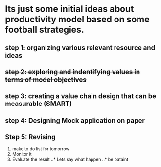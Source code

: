 # Its just some initial ideas about productivity model based on some football strategies.
## step 1: organizing various relevant resource and ideas 
## ~~step 2: exploring and indentifying values in terms of model objectives~~ 
## step 3: creating a value chain design that can be measurable (SMART)
## step 4: Designing Mock application on paper
## Step 5: Revising 
1. make to do list for tomorrow
2. Monitor it 
3. Evaluate the result
  ..* Lets say what happen
  ..* be pataint
